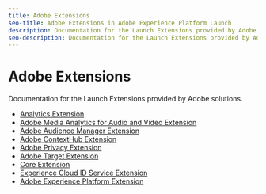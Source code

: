 ```yaml
---
title: Adobe Extensions
seo-title: Adobe Extensions in Adobe Experience Platform Launch
description: Documentation for the Launch Extensions provided by Adobe solutions.
seo-description: Documentation for the Launch Extensions provided by Adobe solutions.
---
```


# Adobe Extensions

Documentation for the Launch Extensions provided by Adobe solutions.

* [Analytics Extension](adobe-analytics-extension/overview.md)
* [Adobe Media Analytics for Audio and Video Extension](adobe-media-analytics-for-audio-and-video-extension/overview.md)
* [Adobe Audience Manager Extension](adobe-audience-manager-extension.md)
* [Adobe ContextHub Extension](adobe-contexthub-extension.md)
* [Adobe Privacy Extension](adobe-privacy-extension.md)
* [Adobe Target Extension](adobe-target-extension/overview.md)
* [Core Extension](core-extension/overview.md)
* [Experience Cloud ID Service Extension](experience-cloud-id-service-extension/overview.md)
* [Adobe Experience Platform Extension](adobe-experience-platform-extension.md)

<!--  previously empty parent topic. -->

